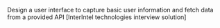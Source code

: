 Design a user interface to capture basic user information and fetch data from a provided API [InterIntel technologies interview solution]
